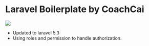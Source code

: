 # Laravel Boilerplate by CoachCai
[![](https://travis-ci.org/ronaldoooo/laravel-boilerplate.svg?branch=develop)](https://travis-ci.org/ronaldoooo/laravel-boilerplate)

- Updated to laravel 5.3
- Using roles and permission to handle authorization.